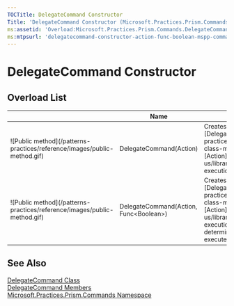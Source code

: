 ```yaml
---
TOCTitle: DelegateCommand Constructor
Title: 'DelegateCommand Constructor (Microsoft.Practices.Prism.Commands)'
ms:assetid: 'Overload:Microsoft.Practices.Prism.Commands.DelegateCommand.\#ctor'
ms:mtpsurl: 'delegatecommand-constructor-action-func-boolean-mspp-commands.md'
---
```


# DelegateCommand Constructor

## Overload List

<table>
<thead>
<tr class="header">
<th> </th>
<th>Name</th>
<th>Description</th>
</tr>
</thead>
<tbody>
<tr class="odd">
<td>![Public method](/patterns-practices/reference/images/public-method.gif)</td>
<td>DelegateCommand(Action)</td>
<td><div class="summary">
Creates a new instance of [DelegateCommand](/patterns-practices/reference/delegatecommand-class-mspp-commands) with the [Action](http://msdn.microsoft.com/en-us/library/bb534741) to invoke on execution.
</div></td>
</tr>
<tr class="even">
<td>![Public method](/patterns-practices/reference/images/public-method.gif)</td>
<td>DelegateCommand(Action, Func&lt;Boolean&gt;)</td>
<td><div class="summary">
Creates a new instance of [DelegateCommand](/patterns-practices/reference/delegatecommand-class-mspp-commands) with the [Action](http://msdn.microsoft.com/en-us/library/bb534741) to invoke on execution and a <strong>Func</strong> to query for determining if the command can execute.
</div></td>
</tr>
</tbody>
</table>

## See Also

[DelegateCommand Class](/patterns-practices/reference/delegatecommand-class-mspp-commands)  
[DelegateCommand Members](/patterns-practices/reference/delegatecommand-members-mspp-commands)  
[Microsoft.Practices.Prism.Commands Namespace](/patterns-practices/reference/mspp-commands-namespace)
